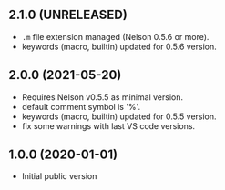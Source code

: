 ## 2.1.0 (UNRELEASED)

- `.m` file extension managed (Nelson 0.5.6 or more).
- keywords (macro, builtin) updated for 0.5.6 version.

## 2.0.0 (2021-05-20)

- Requires Nelson v0.5.5 as minimal version.
- default comment symbol is '%'.
- keywords (macro, builtin) updated for 0.5.5 version.
- fix some warnings with last VS code versions.

## 1.0.0 (2020-01-01)

- Initial public version
